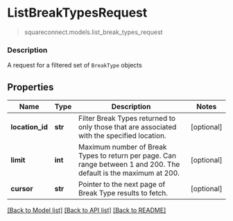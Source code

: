 # ListBreakTypesRequest
> squareconnect.models.list_break_types_request

### Description

A request for a filtered set of `BreakType` objects

## Properties
Name | Type | Description | Notes
------------ | ------------- | ------------- | -------------
**location_id** | **str** | Filter Break Types returned to only those that are associated with the specified location. | [optional] 
**limit** | **int** | Maximum number of Break Types to return per page. Can range between 1 and 200. The default is the maximum at 200. | [optional] 
**cursor** | **str** | Pointer to the next page of Break Type results to fetch. | [optional] 

[[Back to Model list]](../README.md#documentation-for-models) [[Back to API list]](../README.md#documentation-for-api-endpoints) [[Back to README]](../README.md)


